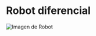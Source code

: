 # Robot diferencial

![Imagen de Robot](https://github.com/JorgeArturo/JorgeArturo/Tutorial-PIC16F18877/tree/master/Tutorial_5_Robot.X/IMG_20200818_134036083.jpg?v=3&s=200)

